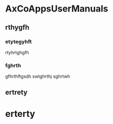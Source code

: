 # AxCoAppsUserManuals
## rthygfh
### etytegyhft
rtyhrtghgfh
### fghrth
gfhrthftgsdh
swtghrthj
sghrtwh
## ertrety
# erterty
